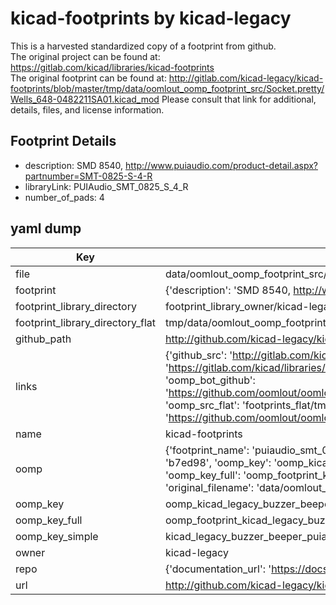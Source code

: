 # kicad-footprints by kicad-legacy  
This is a harvested standardized copy of a footprint from github.  
The original project can be found at:  
https://gitlab.com/kicad/libraries/kicad-footprints  
The original footprint can be found at:
http://gitlab.com/kicad-legacy/kicad-footprints/blob/master/tmp/data/oomlout_oomp_footprint_src/Socket.pretty/Wells_648-0482211SA01.kicad_mod
Please consult that link for additional, details, files, and license information.  
## Footprint Details
* description: SMD 8540, http://www.puiaudio.com/product-detail.aspx?partnumber=SMT-0825-S-4-R  
* libraryLink: PUIAudio_SMT_0825_S_4_R  
* number_of_pads: 4  
## yaml dump  
| Key | Value |  
| --- | --- |  
| file | data/oomlout_oomp_footprint_src/kicad-footprints/Buzzer_Beeper.pretty/PUIAudio_SMT_0825_S_4_R.kicad_mod |  
| footprint | {'description': 'SMD 8540, http://www.puiaudio.com/product-detail.aspx?partnumber=SMT-0825-S-4-R', 'libraryLink': 'PUIAudio_SMT_0825_S_4_R', 'number_of_pads': 4} |  
| footprint_library_directory | footprint_library_owner/kicad-legacy_kicad-footprints |  
| footprint_library_directory_flat | tmp/data/oomlout_oomp_footprint_src/footprints_flat/kicad_legacy_buzzer_beeper_puiaudio_smt_0825_s_4_r/working |  
| github_path | http://github.com/kicad-legacy/kicad-footprints/blob/master/tmp/data/oomlout_oomp_footprint_src/Buzzer_Beeper.pretty/PUIAudio_SMT_0825_S_4_R.kicad_mod |  
| links | {'github_src': 'http://gitlab.com/kicad-legacy/kicad-footprints/blob/master/tmp/data/oomlout_oomp_footprint_src/Socket.pretty/Wells_648-0482211SA01.kicad_mod', 'github_src_repo': 'https://gitlab.com/kicad/libraries/kicad-footprints', 'oomp_bot': 'tmp/data/oomlout_oomp_footprint_src/footprints/kicad_legacy_buzzer_beeper_puiaudio_smt_0825_s_4_r/working', 'oomp_bot_github': 'https://github.com/oomlout/oomlout_oomp_footprint_bot/tree/main/tmp/data/oomlout_oomp_footprint_src/footprints/kicad_legacy_buzzer_beeper_puiaudio_smt_0825_s_4_r/working', 'oomp_src_flat': 'footprints_flat/tmp/data/oomlout_oomp_footprint_src/footprints_flat/kicad_legacy_buzzer_beeper_puiaudio_smt_0825_s_4_r/working', 'oomp_src_flat_github': 'https://github.com/oomlout/oomlout_oomp_footprint_src/tree/main/tmp/data/oomlout_oomp_footprint_src/footprints_flat/kicad_legacy_buzzer_beeper_puiaudio_smt_0825_s_4_r/working'} |  
| name | kicad-footprints |  
| oomp | {'footprint_name': 'puiaudio_smt_0825_s_4_r', 'library_name': 'buzzer_beeper', 'md5': 'b7ed981653651cb6ea694b810a89c417', 'md5_10': 'b7ed981653', 'md5_5': 'b7ed9', 'md5_6': 'b7ed98', 'oomp_key': 'oomp_kicad_legacy_buzzer_beeper_puiaudio_smt_0825_s_4_r', 'oomp_key_extra': 'oomp_footprint_kicad_legacy_buzzer_beeper_puiaudio_smt_0825_s_4_r', 'oomp_key_full': 'oomp_footprint_kicad_legacy_buzzer_beeper_puiaudio_smt_0825_s_4_r_b7ed98', 'oomp_key_simple': 'kicad_legacy_buzzer_beeper_puiaudio_smt_0825_s_4_r', 'original_filename': 'data/oomlout_oomp_footprint_src/kicad-footprints/Buzzer_Beeper.pretty/PUIAudio_SMT_0825_S_4_R.kicad_mod', 'owner_name': 'kicad_legacy'} |  
| oomp_key | oomp_kicad_legacy_buzzer_beeper_puiaudio_smt_0825_s_4_r |  
| oomp_key_full | oomp_footprint_kicad_legacy_buzzer_beeper_puiaudio_smt_0825_s_4_r |  
| oomp_key_simple | kicad_legacy_buzzer_beeper_puiaudio_smt_0825_s_4_r |  
| owner | kicad-legacy |  
| repo | {'documentation_url': 'https://docs.github.com/rest/repos/repos#get-a-repository', 'message': 'Not Found'} |  
| url | http://github.com/kicad-legacy/kicad-footprints |  

